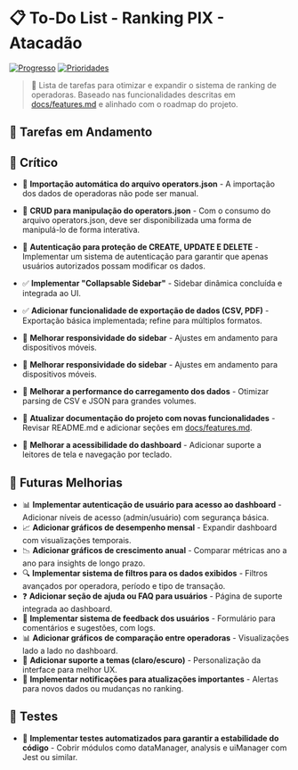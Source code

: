 # 📋 To-Do List - Ranking PIX - Atacadão

[![Progresso](https://img.shields.io/badge/Progresso-Em%20Andamento-blue.svg)](https://github.com/gabrieldnsilva/rankingPixDebito)
[![Prioridades](https://img.shields.io/badge/Prioridades-3%20Ativas-green.svg)](https://github.com/gabrieldnsilva/rankingPixDebito)

> 🚀 Lista de tarefas para otimizar e expandir o sistema de ranking de operadoras. Baseado nas funcionalidades descritas em [docs/features.md](https://github.com/gabrieldnsilva/pixRanking-v2/blob/main/docs/features.md) e alinhado com o roadmap do projeto.

## 🔄 Tarefas em Andamento

## 🚨 Crítico

-   🔄 **Importação automática do arquivo operators.json** - A importação dos dados de operadoras não pode ser manual.
-   🔄 **CRUD para manipulação do operators.json** - Com o consumo do arquivo operators.json, deve ser disponibilizada uma forma de manipulá-lo de forma interativa.
-   🔄 **Autenticação para proteção de CREATE, UPDATE E DELETE** - Implementar um sistema de autenticação para garantir que apenas usuários autorizados possam modificar os dados.

-   ✅ **Implementar "Collapsable Sidebar"** - Sidebar dinâmica concluída e integrada ao UI.
-   ✅ **Adicionar funcionalidade de exportação de dados (CSV, PDF)** - Exportação básica implementada; refine para múltiplos formatos.
-   🔄 **Melhorar responsividade do sidebar** - Ajustes em andamento para dispositivos móveis.
-   🔄 **Melhorar responsividade do sidebar** - Ajustes em andamento para dispositivos móveis.
-   🔄 **Melhorar a performance do carregamento dos dados** - Otimizar parsing de CSV e JSON para grandes volumes.
-   🔄 **Atualizar documentação do projeto com novas funcionalidades** - Revisar README.md e adicionar seções em [docs/features.md](https://github.com/gabrieldnsilva/pixRanking-v2/blob/main/docs/features.md).
-   🔄 **Melhorar a acessibilidade do dashboard** - Adicionar suporte a leitores de tela e navegação por teclado.

## 🚀 Futuras Melhorias

-   📊 **Implementar autenticação de usuário para acesso ao dashboard** - Adicionar níveis de acesso (admin/usuário) com segurança básica.
-   📈 **Adicionar gráficos de desempenho mensal** - Expandir dashboard com visualizações temporais.
-   📉 **Adicionar gráficos de crescimento anual** - Comparar métricas ano a ano para insights de longo prazo.
-   🔍 **Implementar sistema de filtros para os dados exibidos** - Filtros avançados por operadora, período e tipo de transação.
-   ❓ **Adicionar seção de ajuda ou FAQ para usuários** - Página de suporte integrada ao dashboard.
-   💬 **Implementar sistema de feedback dos usuários** - Formulário para comentários e sugestões, com logs.
-   📊 **Adicionar gráficos de comparação entre operadoras** - Visualizações lado a lado no dashboard.
-   🌙 **Adicionar suporte a temas (claro/escuro)** - Personalização da interface para melhor UX.
-   🔔 **Implementar notificações para atualizações importantes** - Alertas para novos dados ou mudanças no ranking.

## 🧪 Testes

-   🔬 **Implementar testes automatizados para garantir a estabilidade do código** - Cobrir módulos como dataManager, analysis e uiManager com Jest ou similar.
